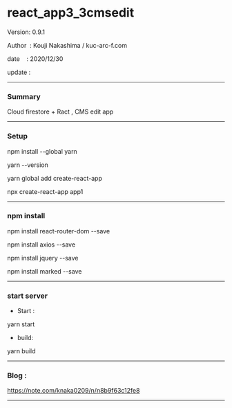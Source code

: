 ﻿# react_app3_3cmsedit

 Version: 0.9.1

 Author  : Kouji Nakashima / kuc-arc-f.com

 date    : 2020/12/30

 update  :

***
### Summary

Cloud firestore + Ract , CMS edit app

***
### Setup

npm install --global yarn

yarn --version

yarn global add create-react-app

npx create-react-app app1


***
### npm install

npm install react-router-dom --save

npm install axios --save

npm install jquery --save

npm install marked --save

***
### start server
* Start :

yarn start

* build:

yarn build


***
### Blog :

https://note.com/knaka0209/n/n8b9f63c12fe8


***

